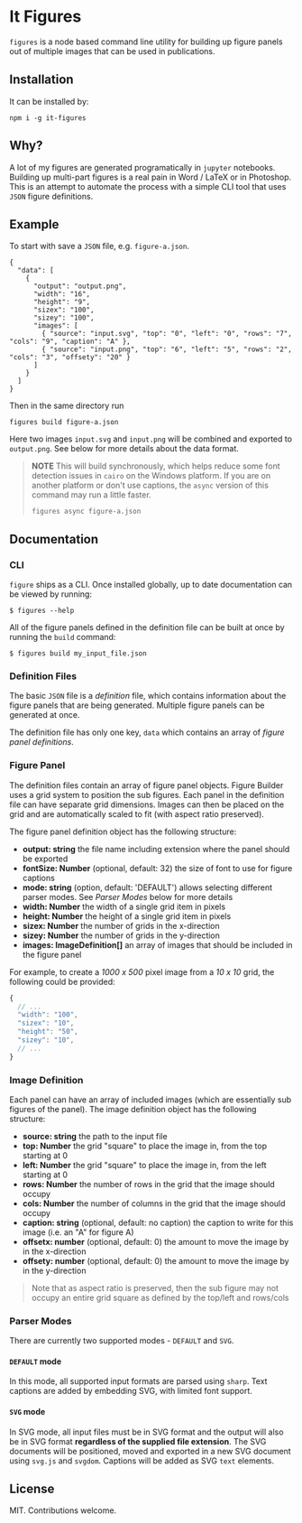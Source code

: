 # It Figures

`figures` is a node based command line utility for building up figure panels out of multiple images
that can be used in publications.

## Installation

It can be installed by:

    npm i -g it-figures

## Why?

A lot of my figures are generated programatically in `jupyter` notebooks. Building up multi-part
figures is a real pain in Word / LaTeX or in Photoshop. This is an attempt to automate the process
with a simple CLI tool that uses `JSON` figure definitions.

## Example

To start with save a `JSON` file, e.g. `figure-a.json`.

    {
      "data": [
        {
          "output": "output.png",
          "width": "16",
          "height": "9",
          "sizex": "100",
          "sizey": "100",
          "images": [
            { "source": "input.svg", "top": "0", "left": "0", "rows": "7", "cols": "9", "caption": "A" },
            { "source": "input.png", "top": "6", "left": "5", "rows": "2", "cols": "3", "offsety": "20" }
          ]
        }
      ]
    }

Then in the same directory run

    figures build figure-a.json

Here two images `input.svg` and `input.png` will be combined and exported to `output.png`. See below for more
details about the data format.

> **NOTE**
> This will build synchronously, which helps reduce some font detection issues in `cairo` on the Windows platform.
> If you are on another platform or don't use captions, the `async` version of this command may run a little faster.
> ```
> figures async figure-a.json
> ```
>

## Documentation

### CLI

`figure` ships as a CLI. Once installed globally, up to date documentation can be viewed by running:

```shell
$ figures --help
```

All of the figure panels defined in the definition file can be built at once by running the `build` command:

```shell
$ figures build my_input_file.json
```

### Definition Files

The basic `JSON` file is a *definition* file, which contains information about the figure panels that are
being generated. Multiple figure panels can be generated at once.

The definition file has only one key, `data` which contains an array of *figure panel definitions*.

### Figure Panel

The definition files contain an array of figure panel objects. Figure Builder uses a grid system to
position the sub figures. Each panel in the definition file can have separate grid dimensions. Images
can then be placed on the grid and are automatically scaled to fit (with aspect ratio preserved).

The figure panel definition object has the following structure:

- **output: string** the file name including extension where the panel should be exported
- **fontSize: Number** (optional, default: 32) the size of font to use for figure captions
- **mode: string** (option, default: 'DEFAULT') allows selecting different parser modes. See *Parser Modes* below for more details
- **width: Number** the width of a single grid item in pixels
- **height: Number** the height of a single grid item in pixels
- **sizex: Number** the number of grids in the x-direction
- **sizey: Number** the number of grids in the y-direction
- **images: ImageDefinition[]** an array of images that should be included in the figure panel

For example, to create a *1000 x 500* pixel image from a *10 x 10* grid, the following could be provided:

```js
{
  // ...
  "width": "100",
  "sizex": "10",
  "height": "50",
  "sizey": "10",
  // ...
}
```

### Image Definition

Each panel can have an array of included images (which are essentially sub figures of the panel). The image
definition object has the following structure:

- **source: string** the path to the input file
- **top: Number** the grid "square" to place the image in, from the top starting at 0
- **left: Number** the grid "square" to place the image in, from the left starting at 0
- **rows: Number** the number of rows in the grid that the image should occupy
- **cols: Number** the number of columns in the grid that the image should occupy
- **caption: string** (optional, default: no caption) the caption to write for this image (i.e. an "A" for figure A)
- **offsetx: number** (optional, default: 0) the amount to move the image by in the x-direction
- **offsety: number** (optional, default: 0) the amount to move the image by in the y-direction

> Note that as aspect ratio is preserved, then the sub figure may not occupy an entire grid square as
> defined by the top/left and rows/cols

### Parser Modes

There are currently two supported modes - `DEFAULT` and `SVG`.

#### `DEFAULT` mode

In this mode, all supported input formats are parsed using `sharp`. Text captions are added by embedding SVG,
with limited font support.

#### `SVG` mode

In SVG mode, all input files must be in SVG format and the output will also be in SVG format
**regardless of the supplied file extension**. The SVG documents will be positioned, moved and exported
in a new SVG document using `svg.js` and `svgdom`. Captions will be added as SVG `text` elements.

## License

MIT. Contributions welcome.